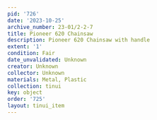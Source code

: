 ```yaml
---
pid: '726'
date: '2023-10-25'
archive_number: 23-01/2-2-7
title: Pioneer 620 Chainsaw
description: Pioneer 620 Chainsaw with handle
extent: '1'
condition: Fair
date_unvalidated: Unknown
creator: Unknown
collector: Unknown
materials: Metal, Plastic
collection: tinui
key: object
order: '725'
layout: tinui_item
---
```

